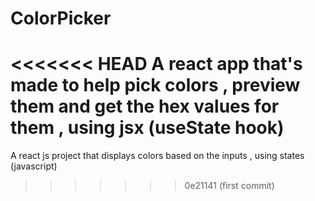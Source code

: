 # ColorPicker
<<<<<<< HEAD
A react app that's made to help pick colors , preview them and get the hex values for them , using jsx (useState hook)
=======
A react js project that displays colors based on the inputs , using states (javascript)
>>>>>>> 0e21141 (first commit)
